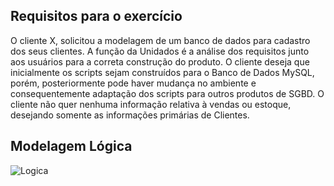 ## Requisitos para o exercício 
O cliente X, solicitou a modelagem de um banco de dados para cadastro dos seus clientes. A função da Unidados é a análise dos requisitos junto aos usuários para a correta construção do produto. O cliente deseja que inicialmente os scripts sejam construídos para o Banco de Dados MySQL, porém, posteriormente pode haver mudança no ambiente e consequentemente adaptação dos scripts para outros produtos de SGBD. O cliente não quer nenhuma informação relativa à vendas ou estoque, desejando somente as informações primárias de Clientes.
## Modelagem Lógica
![Logica](https://github.com/tiago-xavier-braga/mysql-course/blob/master/CLIENTE%231/images/cliente%231.png)